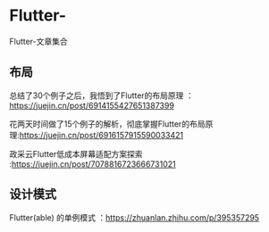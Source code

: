 # Flutter-
Flutter-文章集合



## 布局

总结了30个例子之后，我悟到了Flutter的布局原理 ：https://juejin.cn/post/6914155427651387399

花两天时间做了15个例子的解析，彻底掌握Flutter的布局原理:https://juejin.cn/post/6916157915590033421

政采云Flutter低成本屏幕适配方案探索 :https://juejin.cn/post/7078816723666731021


## 设计模式

Flutter(able) 的单例模式 ：https://zhuanlan.zhihu.com/p/395357295
